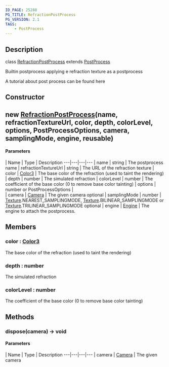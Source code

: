 ```yaml
---
ID_PAGE: 25288
PG_TITLE: RefractionPostProcess
PG_VERSION: 2.1
TAGS:
    - PostProcess
---
```

## Description

class [RefractionPostProcess](/classes/2.5/RefractionPostProcess) extends [PostProcess](/classes/2.5/PostProcess)

Builtin postprocess applying e refraction texture as a postprocess

A tutorial about post process can be found here

## Constructor

## new [RefractionPostProcess](/classes/2.5/RefractionPostProcess)(name, refractionTextureUrl, color, depth, colorLevel, options, PostProcessOptions, camera, samplingMode, engine, reusable)



#### Parameters
 | Name | Type | Description
---|---|---|---
 | name | string |     The postprocess name
 | refractionTextureUrl | string |     The URL of the refraction texture
 | color | [Color3](/classes/2.5/Color3) |     The base color of the refraction (used to taint the rendering)
 | depth | number |     The simulated refraction
 | colorLevel | number |     The coefficient of the base color (0 to remove base color tainting)
 | options | number or PostProcessOptions |  
 | camera | [Camera](/classes/2.5/Camera) |     The given camera
optional | samplingMode | number |     [Texture](/classes/2.5/Texture).NEAREST_SAMPLINGMODE, [Texture](/classes/2.5/Texture).BILINEAR_SAMPLINGMODE or [Texture](/classes/2.5/Texture).TRILINEAR_SAMPLINGMODE
optional | engine | [Engine](/classes/2.5/Engine) |     The engine to attach the postprocess.
## Members

### color : [Color3](/classes/2.5/Color3)

The base color of the refraction (used to taint the rendering)

### depth : number

The simulated refraction

### colorLevel : number

The coefficient of the base color (0 to remove base color tainting)

## Methods

### dispose(camera) &rarr; void



#### Parameters
 | Name | Type | Description
---|---|---|---
 | camera | [Camera](/classes/2.5/Camera) |     The given camera


